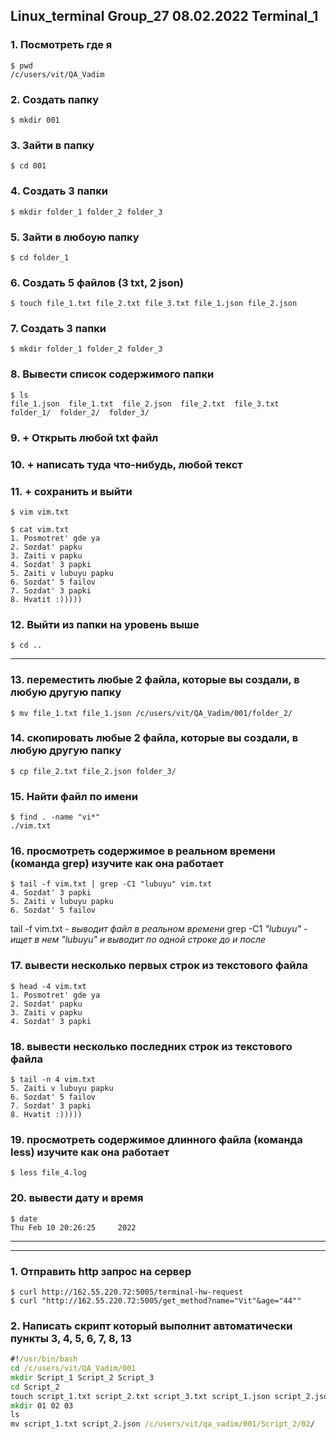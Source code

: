 ## __Linux_terminal Group_27 08.02.2022 Terminal_1__

### __1. Посмотреть где я__
```
$ pwd
/c/users/vit/QA_Vadim
```

### __2. Создать папку__
```
$ mkdir 001
```

### __3. Зайти в папку__
```
$ cd 001
```

### __4. Создать 3 папки__
```
$ mkdir folder_1 folder_2 folder_3
```

### __5. Зайти в любоую папку__
```
$ cd folder_1
```

### __6. Создать 5 файлов (3 txt, 2 json)__
```
$ touch file_1.txt file_2.txt file_3.txt file_1.json file_2.json
```

### __7. Создать 3 папки__
```
$ mkdir folder_1 folder_2 folder_3
```

### __8. Вывести список содержимого папки__
```
$ ls
file_1.json  file_1.txt  file_2.json  file_2.txt  file_3.txt  folder_1/  folder_2/  folder_3/
```

### __9. + Открыть любой txt файл__
### __10. + написать туда что-нибудь, любой текст__
### __11. + сохранить и выйти__
```
$ vim vim.txt

$ cat vim.txt
1. Posmotret' gde ya
2. Sozdat' papku
3. Zaiti v papku
4. Sozdat' 3 papki
5. Zaiti v lubuyu papku
6. Sozdat' 5 failov
7. Sozdat' 3 papki
8. Hvatit :)))))
```

### __12. Выйти из папки на уровень выше__
```
$ cd ..
```

___


### __13. переместить любые 2 файла, которые вы создали, в любую другую папку__
```
$ mv file_1.txt file_1.json /c/users/vit/QA_Vadim/001/folder_2/
```

### __14. скопировать любые 2 файла, которые вы создали, в любую другую папку__
```
$ cp file_2.txt file_2.json folder_3/
```

### __15. Найти файл по имени__
```
$ find . -name "vi*"
./vim.txt
```

### __16. просмотреть содержимое в реальном времени (команда grep) изучите как она работает__
```
$ tail -f vim.txt | grep -C1 "lubuyu" vim.txt
4. Sozdat' 3 papki
5. Zaiti v lubuyu papku
6. Sozdat' 5 failov
```

tail -f vim.txt - _выводит файл в реальном времени_ 
grep -C1 _"lubuyu" - ищет в нем "lubuyu" и выводит по одной строке до и после_

### __17. вывести несколько первых строк из текстового файла__
```
$ head -4 vim.txt
1. Posmotret' gde ya
2. Sozdat' papku
3. Zaiti v papku
4. Sozdat' 3 papki
```

### __18. вывести несколько последних строк из текстового файла__
```
$ tail -n 4 vim.txt
5. Zaiti v lubuyu papku
6. Sozdat' 5 failov
7. Sozdat' 3 papki
8. Hvatit :)))))
```

### __19. просмотреть содержимое длинного файла (команда less) изучите как она работает__
```
$ less file_4.log
```

### __20. вывести дату и время__
```
$ date
Thu Feb 10 20:26:25     2022
```

___
___

### __1. Отправить http запрос на сервер__
```
$ curl http://162.55.220.72:5005/terminal-hw-request
$ curl "http://162.55.220.72:5005/get_method?name="Vit"&age="44""
```

### __2. Написать скрипт который выполнит автоматически пункты 3, 4, 5, 6, 7, 8, 13__
```bat
#!/usr/bin/bash
cd /c/users/vit/QA_Vadim/001
mkdir Script_1 Script_2 Script_3
cd Script_2
touch script_1.txt script_2.txt script_3.txt script_1.json script_2.json
mkdir 01 02 03
ls
mv script_1.txt script_2.json /c/users/vit/qa_vadim/001/Script_2/02/
```

